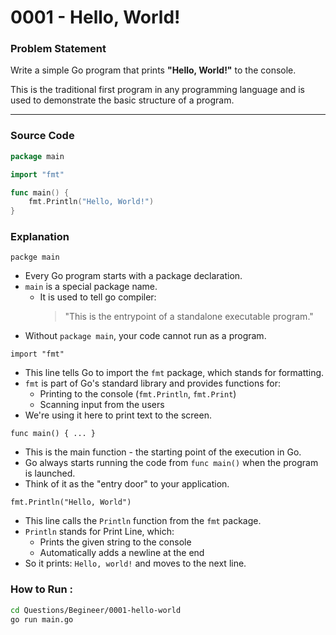 # 0001 - Hello, World!

###  Problem Statement

Write a simple Go program that prints **"Hello, World!"** to the console.

This is the traditional first program in any programming language and is used to demonstrate the basic structure of a program.

---

###  Source Code

```go
package main

import "fmt"

func main() {
    fmt.Println("Hello, World!")
}
```

### Explanation 

`packge main` 
* Every Go program starts with a package declaration.
* `main` is a special package name.
    - It is used to tell go compiler:
        > "This is the entrypoint of a standalone executable program."
* Without `package main`, your code cannot run as a program.

`import "fmt"`
* This line tells Go to import the `fmt` package, which stands for formatting.
* `fmt` is part of Go's standard library and provides functions for:
    - Printing to the console (`fmt.Println`, `fmt.Print`)
    - Scanning input from the users
* We're using it here to print text to the screen.

`func main() { ... }`
- This is the main function - the starting point of the execution in Go.
- Go always starts running the code from `func main()` when the program is launched.
- Think of it as the "entry door" to your application.

`fmt.Println("Hello, World")`
- This line calls the `Println` function from the `fmt` package.
- `Println` stands for Print Line, which:
    * Prints the given string to the console
    * Automatically adds a newline at the end
- So it prints: `Hello, world!` and moves to the next line.

### How to Run :
```bash
cd Questions/Begineer/0001-hello-world
go run main.go
```

